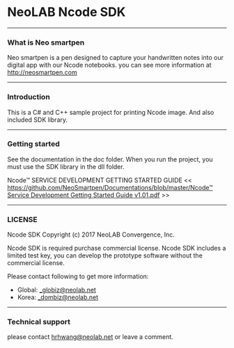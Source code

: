 **NeoLAB Ncode SDK**
====================

---------------

### What is Neo smartpen

Neo smartpen is a pen designed to capture your handwritten notes into our digital app with our Ncode notebooks.
you can see more information at http://neosmartpen.com

---------------
### Introduction

This is a C# and C++ sample project for printing Ncode image. And also included SDK library.

-------------
### Getting started

See the documentation in the doc folder.
When you run the project, you must use the SDK library in the dll folder.

Ncode™ SERVICE DEVELOPMENT GETTING STARTED GUIDE
<< [https://github.com/NeoSmartpen/Documentations/blob/master/Ncode™ Service Development Getting Started Guide v1.01.pdf](https://github.com/NeoSmartpen/Documentations/blob/master/Ncode%E2%84%A2%20Service%20Development%20Getting%20Started%20Guide%20v1.01.pdf) >>
 
-------------
### LICENSE

Ncode SDK Copyright (c) 2017 NeoLAB Convergence, Inc.

Ncode SDK is required purchase commercial license.
Ncode SDK includes a limited test key, you can develop the prototype software without the commercial license.

Please contact following to get more information:
   - Global: _globiz@neolab.net
   - Korea: _dombiz@neolab.net

------------
### Technical support

please contact hrhwang@neolab.net or leave a comment.
